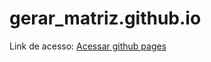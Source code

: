 # gerar_matriz.github.io
Link de acesso: <a href="https://maiconcentner.github.io/gerar_matriz.github.io/" target="_blank">Acessar github pages</a>

